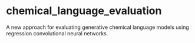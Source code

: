 # chemical_language_evaluation
A new approach for evaluating generative chemical language models using regression convolutional neural networks.
